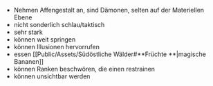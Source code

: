 - Nehmen Affengestalt an, sind Dämonen, selten auf der Materiellen Ebene
- nicht sonderlich schlau/taktisch
- sehr stark
- können weit springen
- können Illusionen hervorrufen
- essen [[Public/Assets/Südöstliche Wälder#**Früchte **|magische Bananen]]
- können Ranken beschwören, die einen restrainen
- können unsichtbar werden
